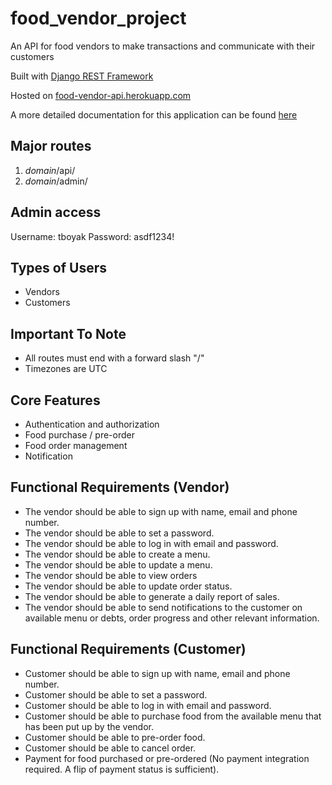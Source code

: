 # food_vendor_project

An API for food vendors to make transactions and communicate with their customers

Built with [Django REST Framework](https://www.django-rest-framework.org)

Hosted on [food-vendor-api.herokuapp.com](https://food-vendor-api.herokuapp.com)

A more detailed documentation for this application can be found [here](https://drive.google.com/open?id=1AtUWIAsD-tCA5P7gaRxDhlS1PJKDyRHl)


## Major routes

1. *domain*/api/
2. *domain*/admin/


## Admin access

Username: tboyak
Password: asdf1234!

## Types of Users

- Vendors
- Customers


## Important To Note

- All routes must end with a forward slash "/"
- Timezones are UTC


## Core Features

- Authentication and authorization
- Food purchase / pre-order
- Food order management
- Notification


## Functional Requirements (Vendor)

- The vendor should be able to sign up with name, email and phone number.
- The vendor should be able to set a password.
- The vendor should be able to log in with email and password.
- The vendor should be able to create a menu.
- The vendor should be able to update a menu.
- The vendor should be able to view orders
- The vendor should be able to update order status.
- The vendor should be able to generate a daily report of sales.
- The vendor should be able to send notifications to the customer on available menu or debts, order progress and other relevant information.  


## Functional Requirements (Customer)

- Customer should be able to sign up with name, email and phone number.
- Customer should be able to set a password.
- Customer should be able to log in with email and password.
- Customer should be able to purchase food from the available menu that has been put up by the vendor.
- Customer should be able to pre-order food.
- Customer should be able to cancel order.
- Payment for food purchased or pre-ordered (No payment integration required. A flip of payment status is sufficient).
